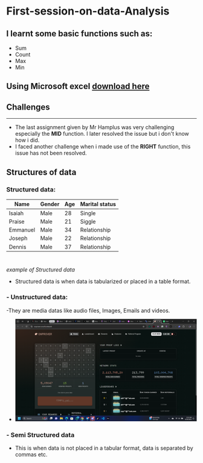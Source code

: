 # First-session-on-data-Analysis
## I learnt some basic functions such as:
- Sum
- Count
- Max
- Min
## Using Microsoft excel [download here](https://wwww.microsoft.com)
## Challenges
---
- The last assignment given by Mr Hamplus was very challenging especially the **MID** function. I later resolved the issue but i don't know how i did.
- I faced another challenge when i made use of the **RIGHT** function, this issue has not been resolved.

## Structures of data
### Structured data:

|Name | Gender | Age | Marital status |
|------|--------|-----|----------------|
|Isaiah| Male   |28  | Single|
|Praise| Male | 21 | Siggle|
|Emmanuel | Male| 34 | Relationship|
|Joseph | Male | 22 | Relationship|
|Dennis | Male | 37 | Relationship|
#
*example of Structured data*

- Structured data is when data is tabularized or placed in a table format.
### - Unstructured data:
-They are media datas like audio files, Images, Emails and videos.
- ![Image Alt](https://github.com/DonCarlosz/First-session-on-data-Analysis/blob/main/Screenshot%202025-04-29%2002330.png?raw=true)

### - Semi Structured data
- This is when data is not placed in a tabular format, data is separated by commas etc.

